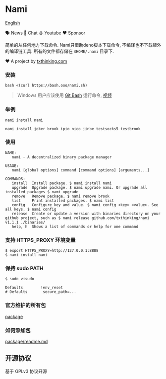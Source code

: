 # Nami

[English](readme.md)

[🗣 News](https://t.me/txthinking_news)
[💬 Chat](https://join.txthinking.com)
[🩸 Youtube](https://www.youtube.com/txthinking) 
[❤️ Sponsor](https://github.com/sponsors/txthinking)

简单的从任何地方下载命令. Nami只借助deno脚本下载命令, 不编译也不下载额外的编译链工具. 所有的文件都存储在 `$HOME/.nami` 目录下.

❤️ A project by [txthinking.com](https://www.txthinking.com)

### 安装

    bash <(curl https://bash.ooo/nami.sh)

> Windows 用户应该使用 [Git Bash](https://gitforwindows.org/) 运行命令, [视频](https://www.youtube.com/watch?v=CioIqzSlXl8)

### 举例

```
nami install nami
```

```
nami install joker brook ipio nico jinbe testsocks5 testbrook
```

### 使用

```
NAME:
   nami - A decentralized binary package manager

USAGE:
   nami [global options] command [command options] [arguments...]

COMMANDS:
   install  Install package. $ nami install nami
   upgrade  Upgrade package. $ nami upgrade nami. Or upgrade all installed packages $ nami upgrade
   remove   Remove package. $ nami remove brook
   list     Print installed packages. $ nami list
   config   Configure key and value. $ nami config <key> <value>. See all keys, $ nami config
   release  Create or update a version with binaries directory on your github project, such as $ nami release github.com/txthinking/nami v1.1.1 ./binaries/
   help, h  Shows a list of commands or help for one command
```

### 支持 HTTPS_PROXY 环境变量

```
$ export HTTPS_PROXY=http://127.0.0.1:8888
$ nami install nami
```

### 保持 sudo PATH

```
$ sudo visudo
```

```
Defaults        !env_reset
# Defaults       secure_path=...
```

### 官方维护的所有包

[package](package)

### 如何添加包

[package/readme.md](package/readme.md)


## 开源协议

基于 GPLv3 协议开源
